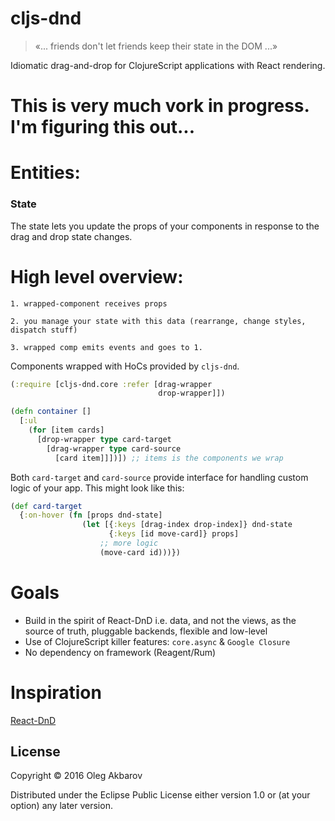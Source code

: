 
# cljs-dnd

>
> «... friends don't let friends keep their state in the DOM ...»
>

Idiomatic drag-and-drop for ClojureScript applications with React rendering.

# This is very much vork in progress. I'm figuring this out...

# Entities:

### State

The state lets you update the props of your components in response to the drag and drop state changes.

# High level overview:

```
1. wrapped-component receives props

2. you manage your state with this data (rearrange, change styles, dispatch stuff)

3. wrapped comp emits events and goes to 1.
```

Components wrapped with HoCs provided by `cljs-dnd`.

```clojure
(:require [cljs-dnd.core :refer [drag-wrapper
                                 drop-wrapper]])

(defn container []
  [:ul
    (for [item cards]
      [drop-wrapper type card-target
        [drag-wrapper type card-source
          [card item]]])]) ;; items is the components we wrap
```

Both `card-target` and `card-source` provide interface for handling custom logic of your app. This might look like this:

```clojure
(def card-target
  {:on-hover (fn [props dnd-state]
                (let [{:keys [drag-index drop-index]} dnd-state
                      {:keys [id move-card]} props]
                    ;; more logic
                    (move-card id)))})
```

# Goals

- Build in the spirit of React-DnD i.e. data, and not the views, as the source of truth, pluggable backends, flexible and low-level
- Use of ClojureScript killer features: `core.async` & `Google Closure`
- No dependency on framework (Reagent/Rum)

# Inspiration

[React-DnD](http://gaearon.github.io/react-dnd/)

## License

Copyright © 2016 Oleg Akbarov

Distributed under the Eclipse Public License either version 1.0 or (at your option) any later version.
